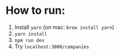 # How to run:
1. Install `yarn` (on mac: `brew install yarn`)
2. `yarn install`
3. `npm run dev`
4. Try `localhost:3000/companies`
